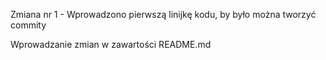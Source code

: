 Zmiana nr 1 - Wprowadzono pierwszą linijkę kodu, by było można tworzyć commity 

Wprowadzanie zmian w zawartości README.md 